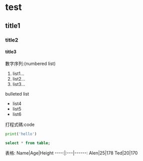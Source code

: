 # test
## title1
### title2
#### title3
數字序列:(numbered list)
1. list1...
2. list2...
3. list3...

bulleted list
- list4
- list5
- list6

打程式碼:code
``` python
print('hello')
```

``` sql
select * from table;
```
表格:
Name|Age|Height
----:|:---|------:
Alen|25|178
Ted|20|170
